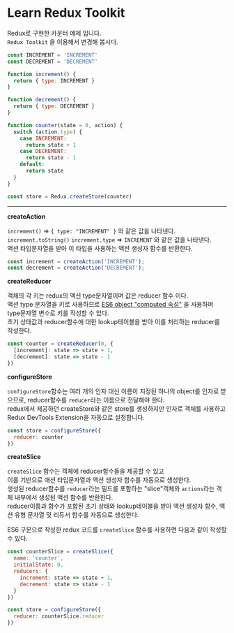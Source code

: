 # Learn Redux Toolkit

Redux로 구현한 카운터 예제 입니다.  
`Redux Toolkit` 을 이용해서 변경해 봅시다.
```js
const INCREMENT = 'INCREMENT'
const DECREMENT = 'DECREMENT'

function increment() {
  return { type: INCREMENT }
}

function decrement() {
  return { type: DECREMENT }
}

function counter(state = 0, action) {
  switch (action.type) {
    case INCREMENT:
      return state + 1
    case DECREMENT:
      return state - 1
    default:
      return state
  }
}

const store = Redux.createStore(counter)
```

---
__createAction__  

`increment()` => `{ type: "INCREMENT" }` 와 같은 값을 나타낸다.  
`increment.toString()` `increment.type` => `INCREMENT` 와 같은 값을 나타낸다.  
액션 타입문자열을 받아 이 타입을 사용하는 액션 생성자 함수를 반환한다.

```js
const increment = createAction('INCREMENT');
const decrement = createAction('DECREMENT');
```

__createReducer__  

객체의 각 키는 redux의 액션 type문자열이며 값은 reducer 함수 이다.  
액션 type 문자열을 키로 사용하므로 
[ES6 object "computed 속성"](http://javascript.info/object#computed-properties) 을 사용하며 type문자열 변수로 키를 작성할 수 있다.  
초기 상태값과 reducer함수에 대한 lookup테이블을 받아 이를 처리하는 reducer를 작성한다.

```js
const counter = createReducer(0, {
  [increment]: state => state + 1,
  [decrement]: state => state - 1
})
```

__configureStore__

`configureStore`함수는 여러 개의 인자 대신 이름이 지정된 하나의 object를 인자로 받으므로, reducer함수를 `reducer`라는 이름으로 전달해야 한다.  
redux에서 제공하던 createStore와 같은 store를 생성하지만 인자로 객체를 사용하고 Redux DevTools Extension을 자동으로 설정합니다.
```js
const store = configureStore({
  reducer: counter
})
```

__createSlice__

`createSlice` 함수는 객체에 reducer함수들을 제공할 수 있고  
이를 기반으로 애션 타입문자열과 액션 생성자 함수를 자동으로 생성한다.  
생성된 reducer함수를 `reducer`라는 필드를 포함하는 "slice"객체와 `actions`라는 객체 내부에서 생성된 액션 함수를 반환한다.  
reducer이름과 함수가 포함된 초기 상태와 lookup테이블을 받아 액션 생성자 함수, 액션 유형 문자열 및 리듀서 함수를 자동으로 생성한다.  

ES6 구문으로 작성한 redux 코드를 `createSlice` 함수를 사용하면 다음과 같이 작성할 수 있다.  
```js
const counterSlice = createSlice({
  name: 'counter',
  initialState: 0,
  reducers: {
    increment: state => state + 1,
    decrement: state => state - 1
  }
})

const store = configureStore({
  reducer: counterSlice.reducer
})
```